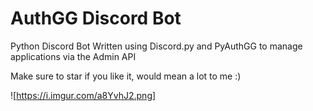 # AuthGG Discord Bot
Python Discord Bot Written using Discord.py and PyAuthGG to manage applications via the Admin API

Make sure to star if you like it, would mean a lot to me :)

![https://i.imgur.com/a8YvhJ2.png]
